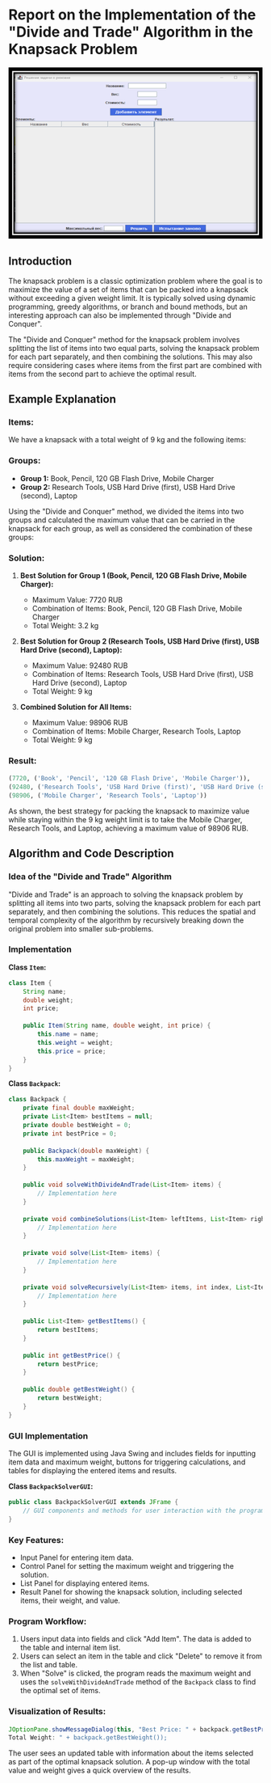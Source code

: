 
# Report on the Implementation of the "Divide and Trade" Algorithm in the Knapsack Problem

![Screenshot of the Knapsack GUI](./image.png)

## Introduction

The knapsack problem is a classic optimization problem where the goal is to maximize the value of a set of items that can be packed into a knapsack without exceeding a given weight limit. It is typically solved using dynamic programming, greedy algorithms, or branch and bound methods, but an interesting approach can also be implemented through "Divide and Conquer".

The "Divide and Conquer" method for the knapsack problem involves splitting the list of items into two equal parts, solving the knapsack problem for each part separately, and then combining the solutions. This may also require considering cases where items from the first part are combined with items from the second part to achieve the optimal result.

## Example Explanation

### Items:
We have a knapsack with a total weight of 9 kg and the following items:

### Groups:
- **Group 1:** Book, Pencil, 120 GB Flash Drive, Mobile Charger
- **Group 2:** Research Tools, USB Hard Drive (first), USB Hard Drive (second), Laptop

Using the "Divide and Conquer" method, we divided the items into two groups and calculated the maximum value that can be carried in the knapsack for each group, as well as considered the combination of these groups:

### Solution:
1. **Best Solution for Group 1 (Book, Pencil, 120 GB Flash Drive, Mobile Charger):**
   - Maximum Value: 7720 RUB
   - Combination of Items: Book, Pencil, 120 GB Flash Drive, Mobile Charger
   - Total Weight: 3.2 kg

2. **Best Solution for Group 2 (Research Tools, USB Hard Drive (first), USB Hard Drive (second), Laptop):**
   - Maximum Value: 92480 RUB
   - Combination of Items: Research Tools, USB Hard Drive (first), USB Hard Drive (second), Laptop
   - Total Weight: 9 kg

3. **Combined Solution for All Items:**
   - Maximum Value: 98906 RUB
   - Combination of Items: Mobile Charger, Research Tools, Laptop
   - Total Weight: 9 kg

### Result:
```python
(7720, ('Book', 'Pencil', '120 GB Flash Drive', 'Mobile Charger')),
(92480, ('Research Tools', 'USB Hard Drive (first)', 'USB Hard Drive (second)', 'Laptop')),
(98906, ('Mobile Charger', 'Research Tools', 'Laptop'))
```
As shown, the best strategy for packing the knapsack to maximize value while staying within the 9 kg weight limit is to take the Mobile Charger, Research Tools, and Laptop, achieving a maximum value of 98906 RUB.

## Algorithm and Code Description

### Idea of the "Divide and Trade" Algorithm
"Divide and Trade" is an approach to solving the knapsack problem by splitting all items into two parts, solving the knapsack problem for each part separately, and then combining the solutions. This reduces the spatial and temporal complexity of the algorithm by recursively breaking down the original problem into smaller sub-problems.

### Implementation

**Class `Item`:**
```java
class Item {
    String name;
    double weight;
    int price;

    public Item(String name, double weight, int price) {
        this.name = name;
        this.weight = weight;
        this.price = price;
    }
}
```

**Class `Backpack`:**
```java
class Backpack {
    private final double maxWeight;
    private List<Item> bestItems = null;
    private double bestWeight = 0;
    private int bestPrice = 0;

    public Backpack(double maxWeight) {
        this.maxWeight = maxWeight;
    }

    public void solveWithDivideAndTrade(List<Item> items) {
        // Implementation here
    }

    private void combineSolutions(List<Item> leftItems, List<Item> rightItems) {
        // Implementation here
    }

    private void solve(List<Item> items) {
        // Implementation here
    }

    private void solveRecursively(List<Item> items, int index, List<Item> currentItems, double currentWeight, int currentPrice) {
        // Implementation here
    }

    public List<Item> getBestItems() {
        return bestItems;
    }

    public int getBestPrice() {
        return bestPrice;
    }

    public double getBestWeight() {
        return bestWeight;
    }
}
```

### GUI Implementation
The GUI is implemented using Java Swing and includes fields for inputting item data and maximum weight, buttons for triggering calculations, and tables for displaying the entered items and results.

**Class `BackpackSolverGUI`:**
```java
public class BackpackSolverGUI extends JFrame {
    // GUI components and methods for user interaction with the program.
}
```

### Key Features:
- Input Panel for entering item data.
- Control Panel for setting the maximum weight and triggering the solution.
- List Panel for displaying entered items.
- Result Panel for showing the knapsack solution, including selected items, their weight, and value.

### Program Workflow:
1. Users input data into fields and click "Add Item". The data is added to the table and internal item list.
2. Users can select an item in the table and click "Delete" to remove it from the list and table.
3. When "Solve" is clicked, the program reads the maximum weight and uses the `solveWithDivideAndTrade` method of the `Backpack` class to find the optimal set of items.

### Visualization of Results:
```java
JOptionPane.showMessageDialog(this, "Best Price: " + backpack.getBestPrice() + "
Total Weight: " + backpack.getBestWeight());
```

The user sees an updated table with information about the items selected as part of the optimal knapsack solution. A pop-up window with the total value and weight gives a quick overview of the results.
